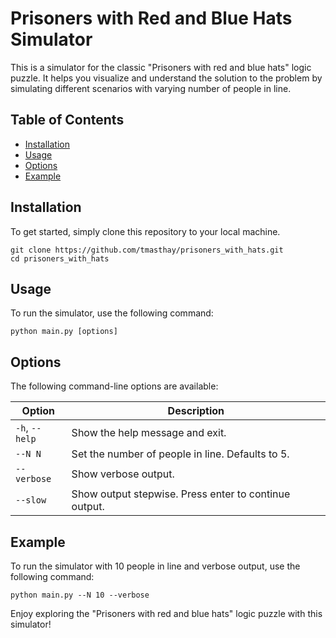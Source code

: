 # Prisoners with Red and Blue Hats Simulator

This is a simulator for the classic "Prisoners with red and blue hats" logic puzzle. It helps you visualize and understand the solution to the problem by simulating different scenarios with varying number of people in line.

## Table of Contents
- [Installation](#installation)
- [Usage](#usage)
- [Options](#options)
- [Example](#example)

## Installation
To get started, simply clone this repository to your local machine.

```
git clone https://github.com/tmasthay/prisoners_with_hats.git
cd prisoners_with_hats
```

## Usage
To run the simulator, use the following command:

```
python main.py [options]
```

## Options
The following command-line options are available:

| Option   | Description                       |
|----------|-----------------------------------|
| `-h`, `--help`   | Show the help message and exit. |
| `--N N`  | Set the number of people in line. Defaults to 5. |
| `--verbose` | Show verbose output.          |
| `--slow` | Show output stepwise. Press enter to continue output.             |

## Example
To run the simulator with 10 people in line and verbose output, use the following command:

```
python main.py --N 10 --verbose
```

Enjoy exploring the "Prisoners with red and blue hats" logic puzzle with this simulator!

